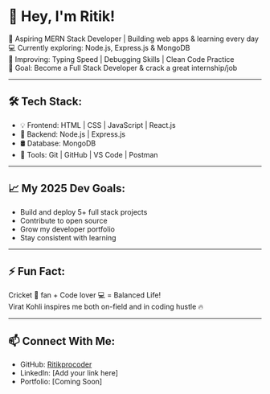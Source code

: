 # 👋 Hey, I'm Ritik!

🚀 Aspiring MERN Stack Developer | Building web apps & learning every day  
💻 Currently exploring: Node.js, Express.js & MongoDB  
🧠 Improving: Typing Speed | Debugging Skills | Clean Code Practice  
🎯 Goal: Become a Full Stack Developer & crack a great internship/job

---

## 🛠️ Tech Stack:
- 💡 Frontend: HTML | CSS | JavaScript | React.js  
- 🔗 Backend: Node.js | Express.js  
- 🛢️ Database: MongoDB  
- 🧰 Tools: Git | GitHub | VS Code | Postman

---

## 📈 My 2025 Dev Goals:
- Build and deploy 5+ full stack projects  
- Contribute to open source  
- Grow my developer portfolio  
- Stay consistent with learning  

---

## ⚡ Fun Fact:
Cricket 🏏 fan + Code lover 💻 = Balanced Life!  
Virat Kohli inspires me both on-field and in coding hustle 🔥

---

## 📫 Connect With Me:
- GitHub: [Ritikprocoder](https://github.com/Ritikprocoder)
- LinkedIn: [Add your link here]
- Portfolio: [Coming Soon]


